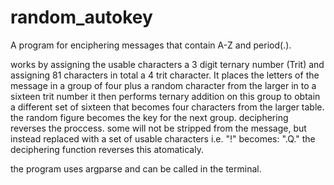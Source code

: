 # random_autokey
A program for enciphering messages that contain A-Z and period(.).

works by assigning the usable characters a 3 digit ternary number (Trit) and assigning 81 characters in
total a 4 trit character. It places the letters of the message in a group of four plus a random character
from the larger in to a sixteen trit number it then performs ternary addition on this group to obtain a
different set of sixteen that becomes four characters from the larger table. the random figure becomes
the key for the next group. deciphering reverses the proccess. some will not be stripped from the message,
but instead replaced with a set of usable characters i.e. "!" becomes: ".Q." the deciphering function
reverses this atomaticaly.

the program uses argparse and can be called in the terminal.
